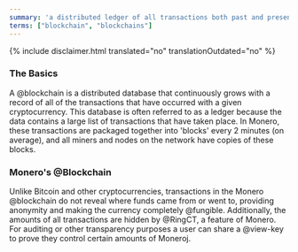 ```yaml
---
summary: 'a distributed ledger of all transactions both past and present, without revealing who the funds came from or went to'
terms: ["blockchain", "blockchains"]
---
```


{% include disclaimer.html translated="no" translationOutdated="no" %}

### The Basics

A @blockchain is a distributed database that continuously grows with a
record of all of the transactions that have occurred with a given
cryptocurrency.  This database is often referred to as a ledger because the
data contains a large list of transactions that have taken place.  In
Monero, these transactions are packaged together into 'blocks' every 2
minutes (on average), and all miners and nodes on the network have copies of
these blocks.

### Monero's @Blockchain

Unlike Bitcoin and other cryptocurrencies, transactions in the Monero
@blockchain do not reveal where funds came from or went to, providing
anonymity and making the currency completely @fungible. Additionally, the
amounts of all transactions are hidden by @RingCT, a feature of Monero. For
auditing or other transparency purposes a user can share a @view-key to
prove they control certain amounts of Moneroj.
